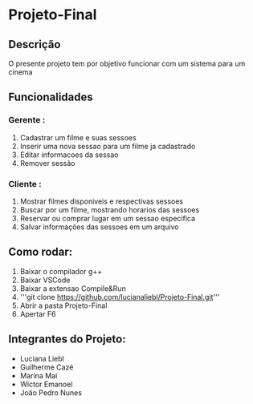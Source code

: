 # Projeto-Final
## Descrição
O presente projeto tem por objetivo funcionar com um sistema para um cinema

## Funcionalidades 
### Gerente :
1.  Cadastrar um filme e suas sessoes
2. Inserir uma nova sessao para um filme ja cadastrado
3. Editar informacoes da sessao
4. Remover sessão
### Cliente : 
1. Mostrar filmes disponiveis e respectivas sessoes
2. Buscar por um filme, mostrando horarios das sessoes
3. Reservar ou comprar lugar em um sessao especifica
4. Salvar informações das sessoes em um arquivo
   
## Como rodar: 
1. Baixar o compilador g++
2. Baixar VSCode
3. Baixar a extensao Compile&Run
4. '''git clone https://github.com/lucianaliebl/Projeto-Final.git'''
5. Abrir a pasta Projeto-Final
6. Apertar F6

## Integrantes do Projeto:
- Luciana Liebl
- Guilherme Cazé
- Marina Mai
- Wictor Emanoel 
- João Pedro Nunes
